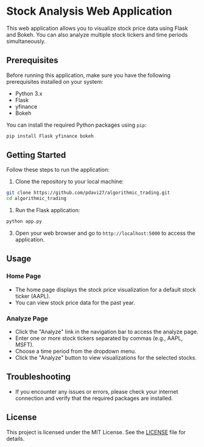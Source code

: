 # Stock Analysis Web Application


This web application allows you to visualize stock price data using Flask and Bokeh. You can also analyze multiple stock tickers and time periods simultaneously.

## Prerequisites

Before running this application, make sure you have the following prerequisites installed on your system:

- Python 3.x
- Flask
- yfinance
- Bokeh

You can install the required Python packages using `pip`:

```bash
pip install Flask yfinance bokeh
```

## Getting Started

Follow these steps to run the application:

1. Clone the repository to your local machine:

```bash
git clone https://github.com/pdavi27/algorithmic_trading.git
cd algorithmic_trading
```

1. Run the Flask application:

```bash
python app.py
```

3. Open your web browser and go to `http://localhost:5000` to access the application.

## Usage

### Home Page

- The home page displays the stock price visualization for a default stock ticker (AAPL).
- You can view stock price data for the past year.

### Analyze Page

- Click the "Analyze" link in the navigation bar to access the analyze page.
- Enter one or more stock tickers separated by commas (e.g., AAPL, MSFT).
- Choose a time period from the dropdown menu.
- Click the "Analyze" button to view visualizations for the selected stocks.

## Troubleshooting

- If you encounter any issues or errors, please check your internet connection and verify that the required packages are installed.

## License

This project is licensed under the MIT License. See the [LICENSE](LICENSE) file for details.
